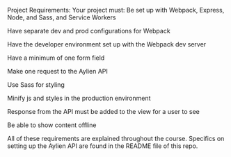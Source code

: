 Project Requirements:
Your project must:
 Be set up with Webpack, Express, Node, and Sass, and Service Workers

 Have separate dev and prod configurations for Webpack

 Have the developer environment set up with the Webpack dev server

 Have a minimum of one form field

 Make one request to the Aylien API

 Use Sass for styling

 Minify js and styles in the production environment

 Response from the API must be added to the view for a user to see

 Be able to show content offline

All of these requirements are explained throughout the course. Specifics on setting up the Aylien API are found in the README file of this repo.